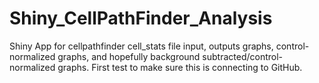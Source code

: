 # Shiny_CellPathFinder_Analysis
Shiny App for cellpathfinder cell_stats file input, outputs graphs, control-normalized graphs, and hopefully background subtracted/control-normalized graphs.
First test to make sure this is connecting to GitHub.